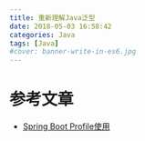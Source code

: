 ```yaml
---
title: 重新理解Java泛型
date: 2018-05-03 16:58:42
categories: Java
tags: [Java]
#cover: banner-write-in-es6.jpg
---
```



# 参考文章

* [Spring Boot Profile使用](http://blog.javachen.com/2016/02/22/profile-usage-in-spring-boot.html)
